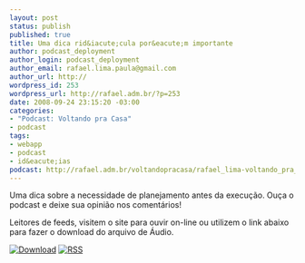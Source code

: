 ```yaml
--- 
layout: post
status: publish
published: true
title: Uma dica rid&iacute;cula por&eacute;m importante
author: podcast_deployment
author_login: podcast_deployment
author_email: rafael.lima.paula@gmail.com
author_url: http://
wordpress_id: 253
wordpress_url: http://rafael.adm.br/?p=253
date: 2008-09-24 23:15:20 -03:00
categories: 
- "Podcast: Voltando pra Casa"
- podcast
tags: 
- webapp
- podcast
- id&eacute;ias
podcast: http://rafael.adm.br/voltandopracasa/rafael_lima-voltando_pra_casa-0020.mp3
---
```

Uma dica sobre a necessidade de planejamento antes da execu&ccedil;&atilde;o. Ou&ccedil;a o podcast e deixe sua opini&atilde;o nos coment&aacute;rios!

Leitores de feeds, visitem o site para ouvir on-line ou utilizem o link abaixo para fazer o download do arquivo de &Aacute;udio.

<a class="noborder" href="http://rafael.adm.br/voltandopracasa/rafael_lima-voltando_pra_casa-0020.mp3" title="Download"><img src="http://rafael.adm.br/wp-content/themes/rafael_lima-rockinblue/images/download_green.gif" border="0" alt="Download" /></a> <a class="noborder" href="http://feeds.feedburner.com/rafael_lima_podcast" title="RSS"><img src="http://rafael.adm.br/wp-content/themes/rafael_lima-rockinblue/images/icn-feed-16x16.png" border="0" alt="RSS" /></a>

